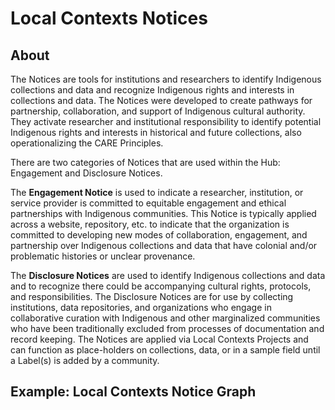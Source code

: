 # Local Contexts Notices

## About
The Notices are tools for institutions and researchers to identify Indigenous collections and data and recognize Indigenous rights and interests in collections and data.  The Notices were developed to create pathways for partnership, collaboration, and support of Indigenous cultural authority. They activate researcher and institutional responsibility to identify potential Indigenous rights and interests in historical and future collections, also operationalizing the CARE Principles.

There are two categories of Notices that are used within the Hub: Engagement and Disclosure Notices.

The **Engagement Notice** is used to indicate a researcher, institution, or service provider is committed to equitable engagement and ethical partnerships with Indigenous communities. This Notice is typically applied across a website, repository, etc. to indicate that the organization is committed to developing new modes of collaboration, engagement, and partnership over Indigenous collections and data that have colonial and/or problematic histories or unclear provenance.

The **Disclosure Notices** are used to identify Indigenous collections and data and to recognize there could be accompanying cultural rights, protocols, and responsibilities. The Disclosure Notices are for use by collecting institutions, data repositories, and organizations who engage in collaborative curation with Indigenous and other marginalized communities who have been traditionally excluded from processes of documentation and record keeping. The Notices are applied via Local Contexts Projects and can function as place-holders on collections, data, or in a sample field until a Label(s) is added by a community.

## Example: Local Contexts Notice Graph
